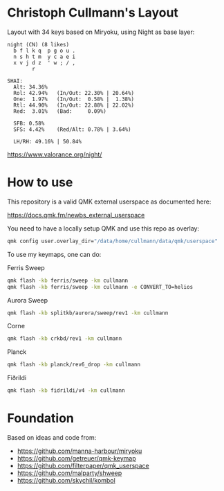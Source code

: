 # Christoph Cullmann's Layout

Layout with 34 keys based on Miryoku, using Night as base layer:

```
night (CN) (8 likes)
  b f l k q  p g o u .
  n s h t m  y c a e i
  x v j d z  ' w ; / ,
        r

SHAI:
  Alt: 34.36%
  Rol: 42.94%   (In/Out: 22.30% | 20.64%)
  One:  1.97%   (In/Out:  0.58% |  1.38%)
  Rtl: 44.90%   (In/Out: 22.88% | 22.02%)
  Red:  3.01%   (Bad:     0.09%)

  SFB: 0.58%
  SFS: 4.42%    (Red/Alt: 0.78% | 3.64%)

  LH/RH: 49.16% | 50.84%
```

https://www.valorance.org/night/

# How to use

This repository is a valid QMK external userspace as documented here:

 https://docs.qmk.fm/newbs_external_userspace

You need to have a locally setup QMK and use this repo as overlay:

```zsh
qmk config user.overlay_dir="/data/home/cullmann/data/qmk/userspace"
```

To use my keymaps, one can do:

Ferris Sweep

```zsh
qmk flash -kb ferris/sweep -km cullmann
qmk flash -kb ferris/sweep -km cullmann -e CONVERT_TO=helios
```

Aurora Sweep

```zsh
qmk flash -kb splitkb/aurora/sweep/rev1 -km cullmann
```

Corne

```zsh
qmk flash -kb crkbd/rev1 -km cullmann
```

Planck

```zsh
qmk flash -kb planck/rev6_drop -km cullmann
```

Fiðrildi

```zsh
qmk flash -kb fidrildi/v4 -km cullmann
```

# Foundation

Based on ideas and code from:

- https://github.com/manna-harbour/miryoku
- https://github.com/getreuer/qmk-keymap
- https://github.com/filterpaper/qmk_userspace
- https://github.com/malparty/shweep
- https://github.com/skychil/kombol
